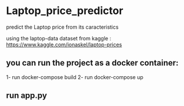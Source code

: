 # Laptop_price_predictor
predict the Laptop price from its caracteristics

using the laptop-data dataset from kaggle : https://www.kaggle.com/ionaskel/laptop-prices

## you can run the project as a docker container:
1- run docker-compose build
2- run docker-compose up 

## run app.py
